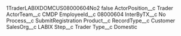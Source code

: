 <?xml version="1.0" encoding="UTF-8"?>
<CustomMetadata xmlns="http://soap.sforce.com/2006/04/metadata" xmlns:xsi="http://www.w3.org/2001/XMLSchema-instance" xmlns:xsd="http://www.w3.org/2001/XMLSchema">
    <label>1TraderLABIXDOMCUS08000604No2</label>
    <protected>false</protected>
    <values>
        <field>ActorPosition__c</field>
        <value xsi:type="xsd:string">Trader</value>
    </values>
    <values>
        <field>ActorTeam__c</field>
        <value xsi:type="xsd:string">CMDP</value>
    </values>
    <values>
        <field>EmployeeId__c</field>
        <value xsi:type="xsd:string">08000604</value>
    </values>
    <values>
        <field>InterByTX__c</field>
        <value xsi:type="xsd:string">No</value>
    </values>
    <values>
        <field>Process__c</field>
        <value xsi:type="xsd:string">SubmitRegistration</value>
    </values>
    <values>
        <field>Product__c</field>
        <value xsi:nil="true"/>
    </values>
    <values>
        <field>RecordType__c</field>
        <value xsi:type="xsd:string">Customer</value>
    </values>
    <values>
        <field>SalesOrg__c</field>
        <value xsi:type="xsd:string">LABIX</value>
    </values>
    <values>
        <field>Step__c</field>
        <value xsi:type="xsd:string">Trader</value>
    </values>
    <values>
        <field>Type__c</field>
        <value xsi:type="xsd:string">Domestic</value>
    </values>
</CustomMetadata>
